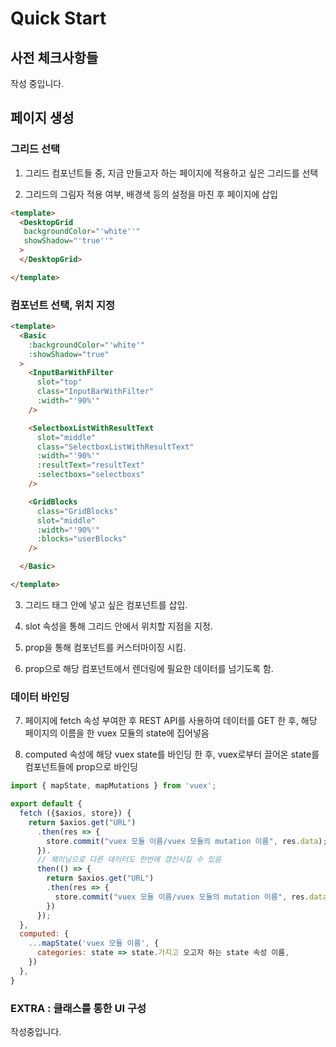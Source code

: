 # Quick Start

## 사전 체크사항들

작성 중입니다.



## 페이지 생성

### 그리드 선택

1. 그리드 컴포넌트들 중, 지금 만들고자 하는 페이지에 적용하고 싶은 그리드를 선택

2. 그리드의 그림자 적용 여부, 배경색 등의 설정을 마친 후 페이지에 삽입

```HTML
<template>
  <DesktopGrid
   backgroundColor="'white''" 
   showShadow="'true''" 
  >
  </DesktopGrid>

</template>
```


### 컴포넌트 선택, 위치 지정

```HTML
<template>
  <Basic
    :backgroundColor="'white'" 
    :showShadow="true" 
  >
    <InputBarWithFilter
      slot="top"
      class="InputBarWithFilter"
      :width="'90%'"
    />

    <SelectboxListWithResultText 
      slot="middle"
      class="SelectboxListWithResultText"
      :width="'90%'"
      :resultText="resultText"
      :selectboxs="selectboxs"
    />

    <GridBlocks
      class="GridBlocks"
      slot="middle"
      :width="'90%'"
      :blocks="userBlocks"
    />

  </Basic>

</template>
```

3. 그리드 태그 안에 넣고 싶은 컴포넌트를 삽입. 

4. slot 속성을 통해 그리드 안에서 위치할 지점을 지정. 

5. prop을 통해 컴포넌트를 커스터마이징 시킴. 

6. prop으로 해당 컴포넌트에서 렌더링에 필요한 데이터를 넘기도록 함.


### 데이터 바인딩

7. 페이지에 fetch 속성 부여한 후 REST API를 사용하여 데이터를 GET 한 후, 해당 페이지의 이름을 한 vuex 모듈의 state에 집어넣음

8. computed 속성에 해당 vuex state를 바인딩 한 후, vuex로부터 끌어온 state를 컴포넌트들에 prop으로 바인딩

```javascript
import { mapState, mapMutations } from 'vuex';

export default {
  fetch ({$axios, store}) {
    return $axios.get("URL")
      .then(res => {
        store.commit("vuex 모듈 이름/vuex 모듈의 mutation 이름", res.data);
      }).
      // 체이닝으로 다른 데이터도 한번에 갱신시킬 수 있음
      then(() => {
        return $axios.get("URL")
        .then(res => {
          store.commit("vuex 모듈 이름/vuex 모듈의 mutation 이름", res.data);
        })
      });
  },
  computed: {
    ...mapState('vuex 모듈 이름', {
      categories: state => state.가지고 오고자 하는 state 속성 이름,
    })
  },
}


```


### EXTRA : 클래스를 통한 UI 구성

작성중입니다.



